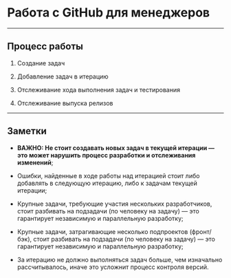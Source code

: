 # Работа с GitHub для менеджеров

---

## Процесс работы

1. Создание задач

2. Добавление задач в итерацию

3. Отслеживание хода выполнения задач и тестирования

4. Отслеживание выпуска релизов

---

## Заметки

* **ВАЖНО: Не стоит создавать новых
  задач в текущей итерации — это может нарушить процесс разработки и отслеживания
  изменений**;
    
* Ошибки, найденные в ходе работы над итерацией стоит либо добавлять в следующую 
  итерацию, либо к задачам текущей итерации;
    
* Крупные задачи, требующие участия нескольких разработчиков, стоит разбивать 
  на подзадачи (по человеку на задачу) — это гарантирует независимую и параллельную 
  разработку;
  
* Крупные задачи, затрагивающие несколько подпроектов (фронт/бэк), стоит разбивать
  на подзадачи (по человеку на задачу) — это гарантирует независимую и параллельную
  разработку;
  
* За итерацию не должно выполняться задач больше, чем изначально рассчитывалось, 
  иначе это усложнит процесс контроля версий.